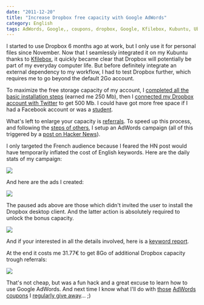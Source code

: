 ```yaml
---
date: "2011-12-20"
title: "Increase Dropbox free capacity with Google AdWords"
category: English
tags: AdWords, Google,, coupons, dropbox, Google, Kfilebox, Kubuntu, Ubuntu
---
```


I started to use Dropbox 6 months ago at work, but I only use it for personal files since November. Now that I seamlessly integrated it on my Kubuntu thanks to [Kfilebox](https://kdropbox.deuteros.es), it quickly became clear that Dropbox will potentially be part of my everyday computer life. But before definitely integrate an external dependency to my workflow, I had to test Dropbox further, which requires me to go beyond the default 2Go account.

To maximize the free storage capacity of my account, I [completed all the basic installation steps](https://dropbox.com/gs) (earned me 250 Mb), then I [connected my Dropbox account with Twitter](https://dropbox.com/free) to get 500 Mb. I could have got more free space if I had a Facebook account or was a [student](https://dropbox.com/edu).

What's left to enlarge your capacity is [referrals](https://dropbox.com/account#referrals). To speed up this process, and following the [steps of others](https://vladik.rikhter.org/2011/09/22/maxing-out-your-dropbox-referrals-how-i-got-16gb-for-less-than-10/), I setup an AdWords campaign (all of this triggered by a [post on Hacker News](https://news.ycombinator.com/item?id=3126173)).

I only targeted the French audience because I feared the HN post would have temporarily inflated the cost of English keywords. Here are the daily stats of my campaign:

![]({attach}dropbox-adwords-campaign-daily-stats.png)

And here are the ads I created:

![]({attach}dropbox-adwords-campaign-text-ads-details.png)

The paused ads above are those which didn't invited the user to install the Dropbox desktop client. And the latter action is absolutely required to unlock the bonus capacity.

![]({attach}dropbox-referrals.png)

And if your interested in all the details involved, here is a [keyword report]({attach}dropbox-adwords-campaign-keyword-report.pdf).

At the end it costs me 31.77€ to get 8Go of additional Dropbox capacity trough referrals:

![]({attach}dropbox-adwords-campaign-france-report.png)

That's not cheap, but was a fun hack and a great excuse to learn how to use Google AdWords. And next time I know what I'll do with [those]({filename}/2009/deux-bons-50-euros-offerts-google-adwords.md) [AdWords coupons]({filename}/2010/google-adwords-bon-reduction-75-euros-offert.md) I [regularly give away]({filename}/2010/75-euros-de-publicite-offerte-sur-google-adword.md)... ;)
